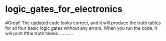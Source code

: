 # logic_gates_for_electronics
#Great! The updated code looks correct, and it will produce the truth tables for all four basic logic gates without any errors. When you run the code, it will print #the truth tables............

